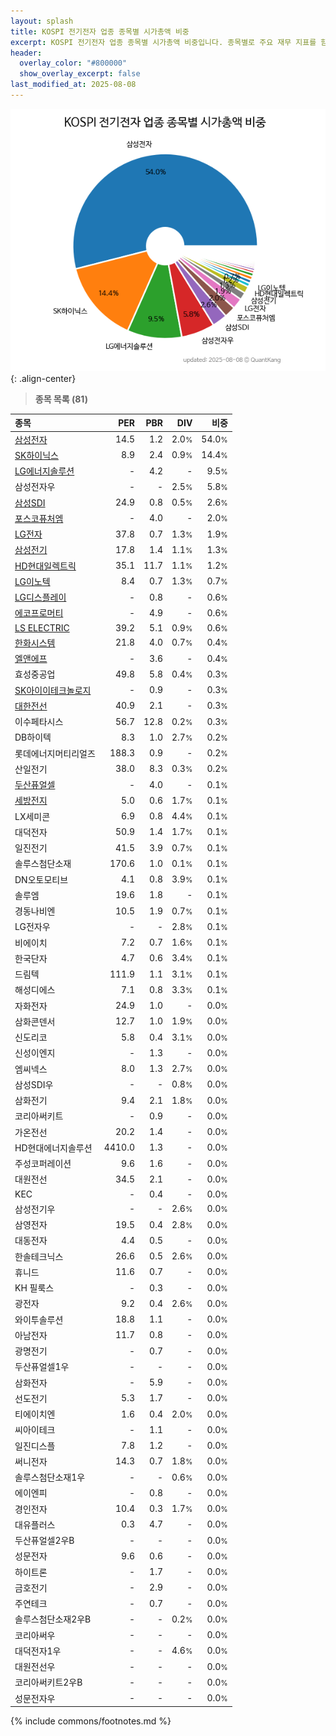 ```yaml
---
layout: splash
title: KOSPI 전기전자 업종 종목별 시가총액 비중
excerpt: KOSPI 전기전자 업종 종목별 시가총액 비중입니다. 종목별로 주요 재무 지표를 함께 표시합니다.
header:
  overlay_color: "#800000"
  show_overlay_excerpt: false
last_modified_at: 2025-08-08
---
```



![KOSPI 전기전자 업종 종목별 시가총액 비중](/stats/sector/images/kospi_업종_전기전자_종목.png){: .align-center}


> **종목 목록 (81)**<a id="list"></a>

| **종목** | **PER** | **PBR** | **DIV** | **비중** |
| :------- | ------: | ------: | ------: | -------: |
| [삼성전자](/005930/) | 14.5 | 1.2 | 2.0<small>%</small> | 54.0<small>%</small> |
| [SK하이닉스](/000660/) | 8.9 | 2.4 | 0.9<small>%</small> | 14.4<small>%</small> |
| [LG에너지솔루션](/373220/) | - | 4.2 | - | 9.5<small>%</small> |
| 삼성전자우 | - | - | 2.5<small>%</small> | 5.8<small>%</small> |
| [삼성SDI](/006400/) | 24.9 | 0.8 | 0.5<small>%</small> | 2.6<small>%</small> |
| [포스코퓨처엠](/003670/) | - | 4.0 | - | 2.0<small>%</small> |
| [LG전자](/066570/) | 37.8 | 0.7 | 1.3<small>%</small> | 1.9<small>%</small> |
| [삼성전기](/009150/) | 17.8 | 1.4 | 1.1<small>%</small> | 1.3<small>%</small> |
| [HD현대일렉트릭](/267260/) | 35.1 | 11.7 | 1.1<small>%</small> | 1.2<small>%</small> |
| [LG이노텍](/011070/) | 8.4 | 0.7 | 1.3<small>%</small> | 0.7<small>%</small> |
| [LG디스플레이](/034220/) | - | 0.8 | - | 0.6<small>%</small> |
| [에코프로머티](/450080/) | - | 4.9 | - | 0.6<small>%</small> |
| [LS ELECTRIC](/010120/) | 39.2 | 5.1 | 0.9<small>%</small> | 0.6<small>%</small> |
| [한화시스템](/272210/) | 21.8 | 4.0 | 0.7<small>%</small> | 0.4<small>%</small> |
| [엘앤에프](/066970/) | - | 3.6 | - | 0.4<small>%</small> |
| 효성중공업 | 49.8 | 5.8 | 0.4<small>%</small> | 0.3<small>%</small> |
| [SK아이이테크놀로지](/361610/) | - | 0.9 | - | 0.3<small>%</small> |
| [대한전선](/001440/) | 40.9 | 2.1 | - | 0.3<small>%</small> |
| 이수페타시스 | 56.7 | 12.8 | 0.2<small>%</small> | 0.3<small>%</small> |
| DB하이텍 | 8.3 | 1.0 | 2.7<small>%</small> | 0.2<small>%</small> |
| 롯데에너지머티리얼즈 | 188.3 | 0.9 | - | 0.2<small>%</small> |
| 산일전기 | 38.0 | 8.3 | 0.3<small>%</small> | 0.2<small>%</small> |
| [두산퓨얼셀](/336260/) | - | 4.0 | - | 0.1<small>%</small> |
| [세방전지](/004490/) | 5.0 | 0.6 | 1.7<small>%</small> | 0.1<small>%</small> |
| LX세미콘 | 6.9 | 0.8 | 4.4<small>%</small> | 0.1<small>%</small> |
| 대덕전자 | 50.9 | 1.4 | 1.7<small>%</small> | 0.1<small>%</small> |
| 일진전기 | 41.5 | 3.9 | 0.7<small>%</small> | 0.1<small>%</small> |
| 솔루스첨단소재 | 170.6 | 1.0 | 0.1<small>%</small> | 0.1<small>%</small> |
| DN오토모티브 | 4.1 | 0.8 | 3.9<small>%</small> | 0.1<small>%</small> |
| 솔루엠 | 19.6 | 1.8 | - | 0.1<small>%</small> |
| 경동나비엔 | 10.5 | 1.9 | 0.7<small>%</small> | 0.1<small>%</small> |
| LG전자우 | - | - | 2.8<small>%</small> | 0.1<small>%</small> |
| 비에이치 | 7.2 | 0.7 | 1.6<small>%</small> | 0.1<small>%</small> |
| 한국단자 | 4.7 | 0.6 | 3.4<small>%</small> | 0.1<small>%</small> |
| 드림텍 | 111.9 | 1.1 | 3.1<small>%</small> | 0.1<small>%</small> |
| 해성디에스 | 7.1 | 0.8 | 3.3<small>%</small> | 0.1<small>%</small> |
| 자화전자 | 24.9 | 1.0 | - | 0.0<small>%</small> |
| 삼화콘덴서 | 12.7 | 1.0 | 1.9<small>%</small> | 0.0<small>%</small> |
| 신도리코 | 5.8 | 0.4 | 3.1<small>%</small> | 0.0<small>%</small> |
| 신성이엔지 | - | 1.3 | - | 0.0<small>%</small> |
| 엠씨넥스 | 8.0 | 1.3 | 2.7<small>%</small> | 0.0<small>%</small> |
| 삼성SDI우 | - | - | 0.8<small>%</small> | 0.0<small>%</small> |
| 삼화전기 | 9.4 | 2.1 | 1.8<small>%</small> | 0.0<small>%</small> |
| 코리아써키트 | - | 0.9 | - | 0.0<small>%</small> |
| 가온전선 | 20.2 | 1.4 | - | 0.0<small>%</small> |
| HD현대에너지솔루션 | 4410.0 | 1.3 | - | 0.0<small>%</small> |
| 주성코퍼레이션 | 9.6 | 1.6 | - | 0.0<small>%</small> |
| 대원전선 | 34.5 | 2.1 | - | 0.0<small>%</small> |
| KEC | - | 0.4 | - | 0.0<small>%</small> |
| 삼성전기우 | - | - | 2.6<small>%</small> | 0.0<small>%</small> |
| 삼영전자 | 19.5 | 0.4 | 2.8<small>%</small> | 0.0<small>%</small> |
| 대동전자 | 4.4 | 0.5 | - | 0.0<small>%</small> |
| 한솔테크닉스 | 26.6 | 0.5 | 2.6<small>%</small> | 0.0<small>%</small> |
| 휴니드 | 11.6 | 0.7 | - | 0.0<small>%</small> |
| KH 필룩스 | - | 0.3 | - | 0.0<small>%</small> |
| 광전자 | 9.2 | 0.4 | 2.6<small>%</small> | 0.0<small>%</small> |
| 와이투솔루션 | 18.8 | 1.1 | - | 0.0<small>%</small> |
| 아남전자 | 11.7 | 0.8 | - | 0.0<small>%</small> |
| 광명전기 | - | 0.7 | - | 0.0<small>%</small> |
| 두산퓨얼셀1우 | - | - | - | 0.0<small>%</small> |
| 삼화전자 | - | 5.9 | - | 0.0<small>%</small> |
| 선도전기 | 5.3 | 1.7 | - | 0.0<small>%</small> |
| 티에이치엔 | 1.6 | 0.4 | 2.0<small>%</small> | 0.0<small>%</small> |
| 씨아이테크 | - | 1.1 | - | 0.0<small>%</small> |
| 일진디스플 | 7.8 | 1.2 | - | 0.0<small>%</small> |
| 써니전자 | 14.3 | 0.7 | 1.8<small>%</small> | 0.0<small>%</small> |
| 솔루스첨단소재1우 | - | - | 0.6<small>%</small> | 0.0<small>%</small> |
| 에이엔피 | - | 0.8 | - | 0.0<small>%</small> |
| 경인전자 | 10.4 | 0.3 | 1.7<small>%</small> | 0.0<small>%</small> |
| 대유플러스 | 0.3 | 4.7 | - | 0.0<small>%</small> |
| 두산퓨얼셀2우B | - | - | - | 0.0<small>%</small> |
| 성문전자 | 9.6 | 0.6 | - | 0.0<small>%</small> |
| 하이트론 | - | 1.7 | - | 0.0<small>%</small> |
| 금호전기 | - | 2.9 | - | 0.0<small>%</small> |
| 주연테크 | - | 0.7 | - | 0.0<small>%</small> |
| 솔루스첨단소재2우B | - | - | 0.2<small>%</small> | 0.0<small>%</small> |
| 코리아써우 | - | - | - | 0.0<small>%</small> |
| 대덕전자1우 | - | - | 4.6<small>%</small> | 0.0<small>%</small> |
| 대원전선우 | - | - | - | 0.0<small>%</small> |
| 코리아써키트2우B | - | - | - | 0.0<small>%</small> |
| 성문전자우 | - | - | - | 0.0<small>%</small> |

{% include commons/footnotes.md %}